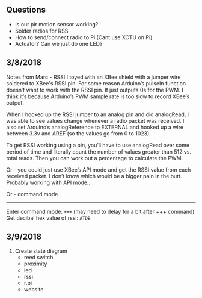 ## Questions

- Is our pir motion sensor working?
- Solder radios for RSS
- How to send/connect radio to Pi (Cant use XCTU on Pi)
- Actuator? Can we just do one LED?

## 3/8/2018

Notes from Marc - RSSI
I toyed with an XBee shield with a jumper wire soldered to XBee's RSSI pin.  For some reason Arduino’s pulseIn function doesn’t want to work with the RSSI pin.  It just outputs 0s for the PWM.  I think it’s because Arduino’s PWM sample rate is too slow to record XBee’s output.

When I hooked up the RSSI jumper to an analog pin and did analogRead, I was able to see values change whenever a radio packet was received.  I also set Arduino’s analogReference to EXTERNAL and hooked up a wire between 3.3v and AREF (so the values go from 0 to 1023).

To get RSSI working using a pin, you’ll have to use analogRead over some period of time and literally count the number of values greater than 512 vs. total reads.  Then you can work out a percentage to calculate the PWM.

Or - you could just use XBee’s API mode and get the RSSI value from each received packet.  I don’t know which would be a bigger pain in the butt.  Probably working with API mode..

Or - command mode

---

Enter command mode: `+++`
(may need to delay for a bit after +++ command)
Get decibal hex value of rssi: `ATDB`

## 3/9/2018

1. Create state diagram
    - reed switch
    - proximity
    - led
    - rssi
    - r.pi
    - website